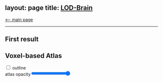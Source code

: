 layout: page
title: <a href="https://rocknroll87q.github.io/LOD-Brain/">LOD-Brain</a>
---

[<-- main page](https://rocknroll87q.github.io/LOD-Brain/)

<hr>

## First result

<!--
<script src="https://unpkg.com/@niivue/niivue@0.29.0/dist/niivue.umd.js"></script>
  


<canvas id="gl" height=600></canvas>
  <div class="slidecontainer">
    T1 gamma  <input type="range" min="10" max="400" value="100" class="slider" id="gammaSlider">
  </div>
  <div class="slidecontainer">
    seg opacity<input type="range" min="1" max="255" value="77" class="slider" id="alphaSlider">
  </div>
  <div class="contours">
    <input type="checkbox" id="check1" name="check1" unchecked>
    <label for="check1">contours only</label>
  </div>
  
<script>
   var slider = document.getElementById("gammaSlider");
	slider.oninput = function() {
       nv.setGamma(this.value * 0.01)
	}
	var slider1 = document.getElementById("alphaSlider");
   slider1.oninput = function() {
		nv.setOpacity (1, this.value / 255);
	}
	
  var volumeList = [
    // first object in array is background image
      {
        url: "./results/MALC2012_1000_3_256iso_t1.nii.gz",
        volume: {hdr: null, img: null},
        name: "MALC2012_1000_3",
        colorMap: "gray",
        opacity: 1,
        visible: true,        
      },
	  {
        url: "./results/MALC2012_1000_3_256iso_predicted_volume.nii.gz",
        volume: {hdr: null, img: null},
        name: "seg",
        colorMap: "random",
        opacity: 0.3,
        visible: true,        
      }
   ]

 // Niivue will adjust the canvas to 100% of its parent container's size 
 // the parent element can be any size you want (small or large)
 var nv = new niivue.Niivue({
 	backColor: [0., 0., 0., 1],
 	})
 nv.attachTo('gl') // the canvas element id
 nv.loadVolumes(volumeList)
nv.setSliceType(nv.sliceTypeMultiPlanar)
 
	document.getElementById("check1").addEventListener("change", doCheckClick);
	function doCheckClick() {
	    nv.setAtlasOutline(this.checked)
	}
</script>
-->

<script src="https://unpkg.com/@niivue/niivue@0.29.0/dist/niivue.umd.js"></script>


<section>
  <h1>
    Voxel-based Atlas
  </h1>
  <input type="checkbox" id="check1" name="check1" unchecked>
  <label for="check1">outline</label>
  <div class="slidecontainer">
    atlas opacity<input type="range" min="1" max="255" value="255" class="slider" id="alphaSlider">
  </div>
</section>

<section>
  <div id="demo1" style="width:640px; height:640px;">
    <canvas id="gl1" height=640 width=640>
    </canvas>
  </div>
</section>

<script>
 var volumeList1 = [
   // first item is background image
     {
       url: "../images/mni152.nii.gz",//"./images/RAS.nii.gz", "./images/spm152.nii.gz",
       colorMap: "gray",
     },
     {
       url: "../images/aal.nii.gz",//"./images/RAS.nii.gz", "./images/spm152.nii.gz",
       colorMap: "random",
     },
    ] 
  function handleLocationChange(data){
    document.getElementById('location').innerHTML = data.xy
  }
  var nv1 = new niivue.Niivue({onLocationChange:handleLocationChange})
  nv1.attachTo('gl1')
  nv1.loadVolumes(volumeList1)
  //nv1.setSliceType(nv1.sliceTypeRender)
  document.getElementById("check1").addEventListener("change", doCheckClick);
  function doCheckClick() {
    nv1.setAtlasOutline(this.checked)
  }
  var slider = document.getElementById("alphaSlider");
  slider.oninput = function() {
    nv1.setOpacity (1, this.value / 255);
  }
  let query = window.location.search
  nv1.on('location', (data) => {
    // data is an object with properties: {mm: [N N N], vox: [N N N], frac: [N N N]}
    //document.getElementById('location').innerHTML = 'voxel location: ' + data.vox + ' ' + data.values
    document.getElementById('location').innerHTML = data.xy
  })
</script>


